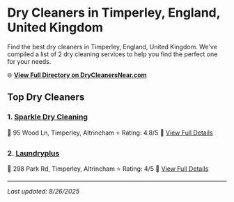 # Dry Cleaners in Timperley, England, United Kingdom

Find the best dry cleaners in Timperley, England, United Kingdom. We've compiled a list of 2 dry cleaning services to help you find the perfect one for your needs.

🌐 **[View Full Directory on DryCleanersNear.com](https://drycleanersnear.com/city/United%20Kingdom/England/Timperley)**

## Top Dry Cleaners

### 1. [Sparkle Dry Cleaning](https://drycleanersnear.com/dryCleaner/6896abfd86a2a96145ad52a7/sparkle-dry-cleaning)
📍 95 Wood Ln, Timperley, Altrincham
⭐ Rating: 4.8/5
🔗 [View Full Details](https://drycleanersnear.com/dryCleaner/6896abfd86a2a96145ad52a7/sparkle-dry-cleaning)

### 2. [Laundryplus](https://drycleanersnear.com/dryCleaner/6896abdb86a2a96145ad50b5/laundryplus)
📍 298 Park Rd, Timperley, Altrincham
⭐ Rating: 4/5
🔗 [View Full Details](https://drycleanersnear.com/dryCleaner/6896abdb86a2a96145ad50b5/laundryplus)


---

*Last updated: 8/26/2025*
